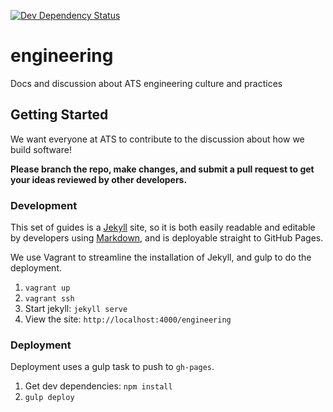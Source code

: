 [![Dev Dependency Status](https://david-dm.org/atsid/engineering/dev-status.svg)](https://david-dm.org/atsid/engineering)

# engineering
Docs and discussion about ATS engineering culture and practices

## Getting Started

We want everyone at ATS to contribute to the discussion about how we build software!

**Please branch the repo, make changes, and submit a pull request to get your ideas reviewed by other developers.**

### Development

This set of guides is a [Jekyll](http://jekyllrb.com/) site, so it is both easily readable and editable by developers using [Markdown](http://daringfireball.net/projects/markdown/),
and is deployable straight to GitHub Pages.

We use Vagrant to streamline the installation of Jekyll, and gulp to do the deployment.

1. `vagrant up`
1. `vagrant ssh`
1. Start jekyll: `jekyll serve`
1. View the site: `http://localhost:4000/engineering`

### Deployment

Deployment uses a gulp task to push to `gh-pages`.

1. Get dev dependencies: `npm install`
1. `gulp deploy`

